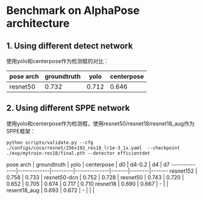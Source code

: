 # Benchmark on AlphaPose architecture

## 1. Using different detect network

使用yolo和centerpose作为检测框的对比：

pose arch     | groundtruth | yolo    | centerpose
--------------|-------------|---------|--------------
resnet50      | 0.732       | 0.712   | 0.646

## 2. Using different SPPE network

使用yolo和centerpose作为检测框，使用resnet50/resnet18/resnet18_aug作为SPPE框架：
```
python scripts/validate.py --cfg ./configs/coco/resnet/256x192_res18_lr1e-3_1x.yaml  --checkpoint ./exp/mytrain-res18/final.pth --detector efficientdet
```

pose arch     | groundtruth | yolo    | centerpose   | d0    | d4-0.2 | d4    | d7
--------------|-------------|---------|--------------|-------|--------|-------
resnet152     | 0.758       | 0.733   | 
resnet50-dcn  | 0.752       | 0.728   | 
resnet50      | 0.743       | 0.720   | 0.652        | 0.705 | 0.674  | 0.717 | 0.710
resnet18      | 0.690       | 0.667   | -            |       | 
resent18_aug  | 0.693       | 0.672   | -            |       |        |

